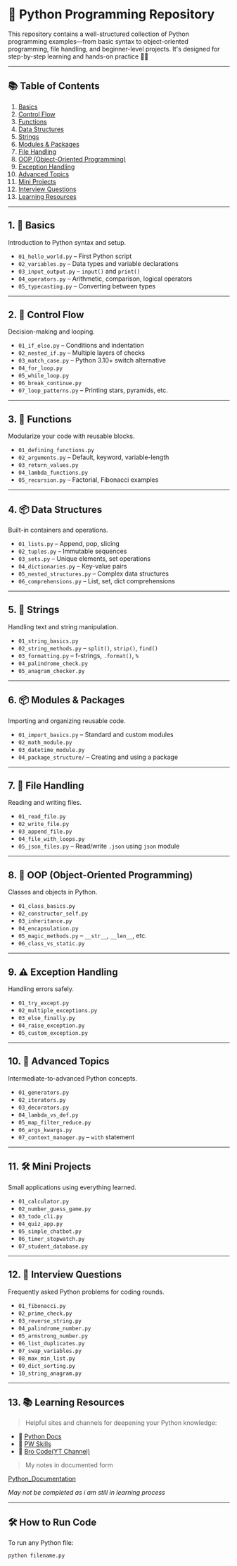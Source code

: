 # 🐍 Python Programming Repository

This repository contains a well-structured collection of Python programming examples—from basic syntax to object-oriented programming, file handling, and beginner-level projects. It's designed for step-by-step learning and hands-on practice 📘🧠

---

## 📚 Table of Contents

1. [Basics](#1-basics)
2. [Control Flow](#2-control-flow)
3. [Functions](#3-functions)
4. [Data Structures](#4-data-structures)
5. [Strings](#5-strings)
6. [Modules & Packages](#6-modules--packages)
7. [File Handling](#7-file-handling)
8. [OOP (Object-Oriented Programming)](#8-oop-object-oriented-programming)
9. [Exception Handling](#9-exception-handling)
10. [Advanced Topics](#10-advanced-topics)
11. [Mini Projects](#11-mini-projects)
12. [Interview Questions](#12-interview-questions)
13. [Learning Resources](#13-learning-resources)

---

## 1. 🧠 Basics

Introduction to Python syntax and setup.

- `01_hello_world.py` – First Python script  
- `02_variables.py` – Data types and variable declarations  
- `03_input_output.py` – `input()` and `print()`  
- `04_operators.py` – Arithmetic, comparison, logical operators  
- `05_typecasting.py` – Converting between types  

---

## 2. 🔁 Control Flow

Decision-making and looping.

- `01_if_else.py` – Conditions and indentation  
- `02_nested_if.py` – Multiple layers of checks  
- `03_match_case.py` – Python 3.10+ switch alternative  
- `04_for_loop.py`  
- `05_while_loop.py`  
- `06_break_continue.py`  
- `07_loop_patterns.py` – Printing stars, pyramids, etc.  

---

## 3. 🧩 Functions

Modularize your code with reusable blocks.

- `01_defining_functions.py`  
- `02_arguments.py` – Default, keyword, variable-length  
- `03_return_values.py`  
- `04_lambda_functions.py`  
- `05_recursion.py` – Factorial, Fibonacci examples  

---

## 4. 📦 Data Structures

Built-in containers and operations.

- `01_lists.py` – Append, pop, slicing  
- `02_tuples.py` – Immutable sequences  
- `03_sets.py` – Unique elements, set operations  
- `04_dictionaries.py` – Key-value pairs  
- `05_nested_structures.py` – Complex data structures  
- `06_comprehensions.py` – List, set, dict comprehensions  

---

## 5. 🧵 Strings

Handling text and string manipulation.

- `01_string_basics.py`  
- `02_string_methods.py` – `split()`, `strip()`, `find()`  
- `03_formatting.py` – f-strings, `.format()`, `%`  
- `04_palindrome_check.py`  
- `05_anagram_checker.py`  

---

## 6. 📦 Modules & Packages

Importing and organizing reusable code.

- `01_import_basics.py` – Standard and custom modules  
- `02_math_module.py`  
- `03_datetime_module.py`  
- `04_package_structure/` – Creating and using a package  

---

## 7. 📁 File Handling

Reading and writing files.

- `01_read_file.py`  
- `02_write_file.py`  
- `03_append_file.py`  
- `04_file_with_loops.py`  
- `05_json_files.py` – Read/write `.json` using `json` module  

---

## 8. 🧱 OOP (Object-Oriented Programming)

Classes and objects in Python.

- `01_class_basics.py`  
- `02_constructor_self.py`  
- `03_inheritance.py`  
- `04_encapsulation.py`  
- `05_magic_methods.py` – `__str__`, `__len__`, etc.  
- `06_class_vs_static.py`  

---

## 9. ⚠️ Exception Handling

Handling errors safely.

- `01_try_except.py`  
- `02_multiple_exceptions.py`  
- `03_else_finally.py`  
- `04_raise_exception.py`  
- `05_custom_exception.py`  

---

## 10. 🚀 Advanced Topics

Intermediate-to-advanced Python concepts.

- `01_generators.py`  
- `02_iterators.py`  
- `03_decorators.py`  
- `04_lambda_vs_def.py`  
- `05_map_filter_reduce.py`  
- `06_args_kwargs.py`  
- `07_context_manager.py` – `with` statement  

---

## 11. 🛠️ Mini Projects

Small applications using everything learned.

- `01_calculator.py`  
- `02_number_guess_game.py`  
- `03_todo_cli.py`  
- `04_quiz_app.py`  
- `05_simple_chatbot.py`  
- `06_timer_stopwatch.py`  
- `07_student_database.py`  

---

## 12. 💼 Interview Questions

Frequently asked Python problems for coding rounds.

- `01_fibonacci.py`  
- `02_prime_check.py`  
- `03_reverse_string.py`  
- `04_palindrome_number.py`  
- `05_armstrong_number.py`  
- `06_list_duplicates.py`  
- `07_swap_variables.py`  
- `08_max_min_list.py`  
- `09_dict_sorting.py`  
- `10_string_anagram.py`  

---

## 13. 📚 Learning Resources

> Helpful sites and channels for deepening your Python knowledge:

- 🔗 [Python Docs](https://docs.python.org/3/)
- 📘 [PW Skills](https://pwskills.com/programming-courses/decode-programming-powerhouse-c-java-python-and-dsa-course/)
- 📘 [Bro Code(YT Channel)](https://www.youtube.com/@BroCodez)

> My notes in documented form

[Python_Documentation](https://docs.google.com/document/d/1wFh3geqe5qmhKgAyTFRNIfKS1EgvUU0g7p08S8wP7QY/edit?usp=sharing)

*May not be completed as i am still in learning process*

---

## 🛠️ How to Run Code

To run any Python file:

```bash
python filename.py

